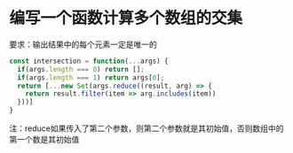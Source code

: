 # 编写一个函数计算多个数组的交集

要求：输出结果中的每个元素一定是唯一的

```js
const intersection = function(...args) {
  if(args.length === 0) return [];
  if(args.length === 1) return args[0];
  return [...new Set(args.reduce((result, arg) => {
    return result.filter(item => arg.includes(item))
  }))]
}
```

注：reduce如果传入了第二个参数，则第二个参数就是其初始值，否则数组中的第一个数是其初始值



